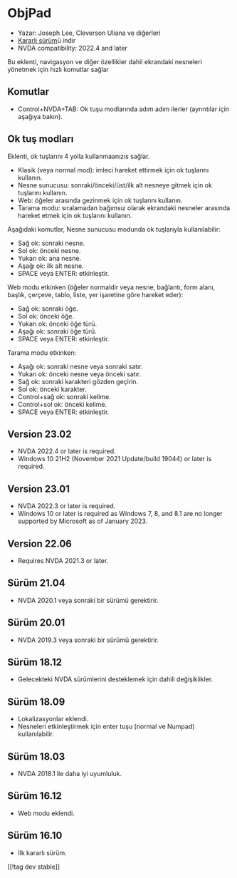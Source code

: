 # ObjPad #

* Yazar: Joseph Lee, Cleverson Uliana ve diğerleri
* [Kararlı sürüm][1]ü indir
* NVDA compatibility: 2022.4 and later

Bu eklenti, navigasyon ve diğer özellikler dahil ekrandaki nesneleri
yönetmek için hızlı komutlar sağlar

## Komutlar

* Control+NVDA+TAB: Ok tuşu modlarında adım adım ilerler (ayrıntılar için
  aşağıya bakın).

## Ok tuş modları

Eklenti, ok  tuşlarını 4 yolla kullanmaanızıs sağlar.

* Klasik (veya normal mod): imleci hareket ettirmek için ok tuşlarını
  kullanın.
* Nesne sunucusu: sonraki/önceki/üst/ilk alt nesneye gitmek için ok
  tuşlarını kullanın.
* Web: öğeler arasında gezinmek için ok tuşlarını kullanın.
* Tarama modu: sıralamadan bağımsız olarak ekrandaki nesneler arasında
  hareket etmek için ok tuşlarını kullanın.

Aşağıdaki komutlar, Nesne sunucusu modunda ok tuşlarıyla kullanılabilir:

* Sağ ok: sonraki nesne.
* Sol ok: önceki nesne.
* Yukarı ok: ana nesne.
* Aşağı ok: ilk alt nesne.
* SPACE veya ENTER: etkinleştir.

Web modu etkinken (öğeler normaldir veya nesne, bağlantı, form alanı,
başlık, çerçeve, tablo, liste, yer işaretine göre hareket eder):

* Sağ ok: sonraki öğe.
* Sol ok: önceki öğe.
* Yukarı ok: önceki öğe türü.
* Aşağı ok: sonraki öğe türü.
* SPACE veya ENTER: etkinleştir.

Tarama modu etkinken:

* Aşağı ok: sonraki nesne veya sonraki satır.
* Yukarı ok: önceki nesne veya önceki satır.
* Sağ ok: sonraki karakteri gözden geçirin.
* Sol ok: önceki karakter.
* Control+sağ ok: sonraki kelime.
* Control+sol ok: önceki kelime.
* SPACE veya ENTER: etkinleştir.

## Version 23.02

* NVDA 2022.4 or later is required.
* Windows 10 21H2 (November 2021 Update/build 19044) or later is required.

## Version 23.01

* NVDA 2022.3 or later is required.
* Windows 10 or later is required as Windows 7, 8, and 8.1 are no longer
  supported by Microsoft as of January 2023.

## Version 22.06

* Requires NVDA 2021.3 or later.

## Sürüm 21.04

* NVDA 2020.1 veya sonraki bir sürümü gerektirir.

## Sürüm 20.01

* NVDA 2019.3 veya sonraki bir sürümü gerektirir.

## Sürüm 18.12

* Gelecekteki NVDA sürümlerini desteklemek için dahili değişiklikler.

## Sürüm 18.09

* Lokalizasyonlar eklendi.
* Nesneleri etkinleştirmek için enter tuşu (normal ve Numpad)
  kullanılabilir.

## Sürüm 18.03

* NVDA 2018.1 ile daha iyi uyumluluk.

## Sürüm 16.12

* Web modu eklendi.

## Sürüm 16.10

* İlk kararlı sürüm.

[[!tag dev stable]]

[1]: https://addons.nvda-project.org/files/get.php?file=objPad

